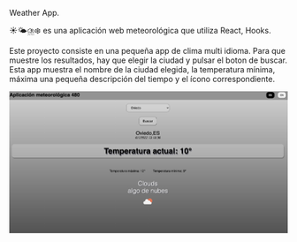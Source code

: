 Weather App.

☀️🌤⛈❄️ es una aplicación web meteorológica que utiliza React, Hooks.

Este proyecto consiste en una pequeña app de clima multi idioma.
Para que muestre los resultados, hay que elegir la ciudad y pulsar el boton de buscar.
Esta app muestra el nombre de la ciudad elegida, la temperatura mínima, máxima una pequeña descripción del tiempo y el ícono correspondiente.

<img src="/src/images/app480.png" alt="app"/>


